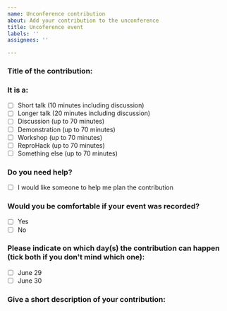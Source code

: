 ```yaml
---
name: Unconference contribution
about: Add your contribution to the unconference
title: Uncoference event
labels: ''
assignees: ''

---
```


### Title of the contribution:

### It is a:
- [ ] Short talk (10 minutes including discussion)
- [ ] Longer talk (20 minutes including discussion)
- [ ] Discussion (up to 70 minutes)
- [ ] Demonstration (up to 70 minutes)
- [ ] Workshop (up to 70 minutes)
- [ ] ReproHack (up to 70 minutes)
- [ ] Something else (up to 70 minutes)

### Do you need help?
- [ ] I would like someone to help me plan the contribution

### Would you be comfortable if your event was recorded?
- [ ] Yes
- [ ] No

### Please indicate on which day(s) the contribution can happen (tick both if you don't mind which one):
- [ ] June 29
- [ ] June 30

### Give a short description of your contribution:
